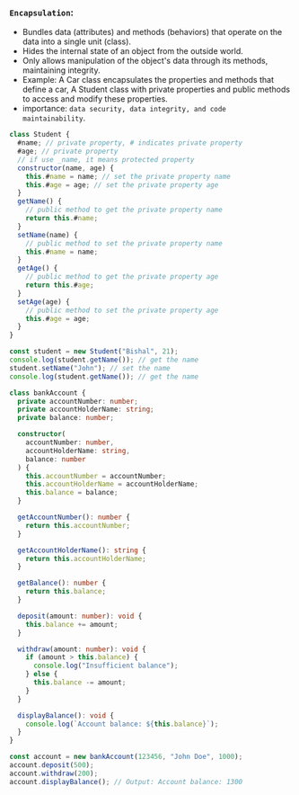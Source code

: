 ### `Encapsulation`:

- Bundles data (attributes) and methods (behaviors) that operate on the data into a single unit (class).
- Hides the internal state of an object from the outside world.
- Only allows manipulation of the object's data through its methods, maintaining integrity.
- Example: A Car class encapsulates the properties and methods that define a car, A Student class with private properties and public methods to access and modify these properties.
- importance: `data security, data integrity, and code maintainability`.

```js
class Student {
  #name; // private property, # indicates private property
  #age; // private property
  // if use _name, it means protected property
  constructor(name, age) {
    this.#name = name; // set the private property name
    this.#age = age; // set the private property age
  }
  getName() {
    // public method to get the private property name
    return this.#name;
  }
  setName(name) {
    // public method to set the private property name
    this.#name = name;
  }
  getAge() {
    // public method to get the private property age
    return this.#age;
  }
  setAge(age) {
    // public method to set the private property age
    this.#age = age;
  }
}

const student = new Student("Bishal", 21);
console.log(student.getName()); // get the name
student.setName("John"); // set the name
console.log(student.getName()); // get the name
```

```ts
class bankAccount {
  private accountNumber: number;
  private accountHolderName: string;
  private balance: number;

  constructor(
    accountNumber: number,
    accountHolderName: string,
    balance: number
  ) {
    this.accountNumber = accountNumber;
    this.accountHolderName = accountHolderName;
    this.balance = balance;
  }

  getAccountNumber(): number {
    return this.accountNumber;
  }

  getAccountHolderName(): string {
    return this.accountHolderName;
  }

  getBalance(): number {
    return this.balance;
  }

  deposit(amount: number): void {
    this.balance += amount;
  }

  withdraw(amount: number): void {
    if (amount > this.balance) {
      console.log("Insufficient balance");
    } else {
      this.balance -= amount;
    }
  }

  displayBalance(): void {
    console.log(`Account balance: ${this.balance}`);
  }
}

const account = new bankAccount(123456, "John Doe", 1000);
account.deposit(500);
account.withdraw(200);
account.displayBalance(); // Output: Account balance: 1300
```
